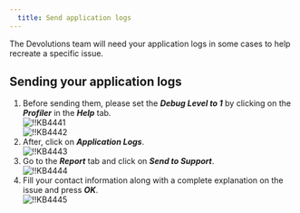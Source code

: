 ```yaml
---
  title: Send application logs
---
```

The Devolutions team will need your application logs in some cases to help recreate a specific issue.  
## Sending your application logs
1. Before sending them, please set the ***Debug Level to 1*** by clicking on the ***Profiler*** in the ***Help*** tab.  
![!!KB4441](https://webdevolutions.azureedge.net/docs/en/kb/KB4441.png)  
![!!KB4442](https://webdevolutions.azureedge.net/docs/en/kb/KB4442.png)  
1. After, click on ***Application Logs***.  
![!!KB4443](https://webdevolutions.azureedge.net/docs/en/kb/KB4443.png)  
1. Go to the ***Report*** tab and click on ***Send to Support***.  
![!!KB4444](https://webdevolutions.azureedge.net/docs/en/kb/KB4444.png)  
4. Fill your contact information along with a complete explanation on the issue and press ***OK***.  
![!!KB4445](https://webdevolutions.azureedge.net/docs/en/kb/KB4445.png)
